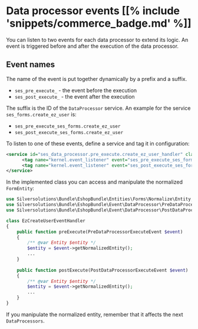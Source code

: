 # Data processor events [[% include 'snippets/commerce_badge.md' %]]

You can listen to two events for each data processor to extend its logic.
An event is triggered before and after the execution of the data processor.

## Event names

The name of the event is put together dynamically by a prefix and a suffix.

- `ses_pre_execute_` - the event before the execution 
- `ses_post_execute_` - the event after the execution

The suffix is the ID of the `DataProcessor` service. An example for the service `ses_forms.create_ez_user` is:

- `ses_pre_execute_ses_forms.create_ez_user`
- `ses_post_execute_ses_forms.create_ez_user`

To listen to one of these events, define a service and tag it in configuration:

``` xml
<service id="ses_data_processor.pre_execute.create_ez_user_handler" class="%ses_data_processor.pre_execute.create_ez_user_handler.class%">
      <tag name="kernel.event_listener" event="ses_pre_execute_ses_forms.create_ez_user" method="preExecute" />
      <tag name="kernel.event_listener" event="ses_post_execute_ses_forms.create_ez_user" method="postExecute" />
</service>
```

In the implemented class you can access and manipulate the normalized `FormEntity`:

``` php
use Silversolutions\Bundle\EshopBundle\Entities\Forms\Normalize\Entity;
use Silversolutions\Bundle\EshopBundle\Event\DataProcessor\PreDataProcessorExecuteEvent;
use Silversolutions\Bundle\EshopBundle\Event\DataProcessor\PostDataProcessorExecuteEvent;

class EzCreateUserEventHandler
{
    public function preExecute(PreDataProcessorExecuteEvent $event)
    {        
        /** @var Entity $entity */
        $entity = $event->getNormalizedEntity();   
        ...   
    }
 
    public function postExecute(PostDataProcessorExecuteEvent $event)
    {        
        /** @var Entity $entity */
        $entity = $event->getNormalizedEntity();      
        ...
    }
}
```

If you manipulate the normalized entity, remember that it affects the next `DataProcessors`.
